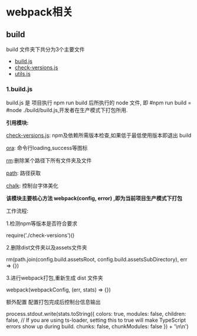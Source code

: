 # webpack相关
## build
build 文件夹下共分为3个主要文件

* [build.js](#/templates/vue/webpack相关/build/build.md) 
* [check-versions.js](#/templates/vue/webpack相关/build/check-versions.md)
* [utils.js](#/templates/vue/webpack相关/build/utils.md)


### 1.build.js
build.js 是 项目执行 npm run build 后所执行的 node 文件, 即 #npm
run build = #node ./build/build.js,开发者在生产模式下打包所用.

**引用模块:**

[check-versions.js](#/templates/vue/webpack/webpack-check-versions.md): npm及依赖所需版本检查,如果低于最低使用版本即退出 build

[ora](https://www.npmjs.com/package/ora): 命令行loading,success等图标

[rm](https://www.npmjs.com/package/rm):删除某个路径下所有文件夹及文件

[path](https://www.npmjs.com/package/path): 路径获取

[chalk](https://www.npmjs.com/package/chalk): 控制台字体美化

**该模块主要核心方法 webpack(config, error) ,即为当前项目生产模式下打包**

工作流程:

1.检测npm等版本是否符合要求

require('./check-versions')()


2.删除dist文件夹以及assets文件夹

rm(path.join(config.build.assetsRoot, config.build.assetsSubDirectory), err => {})

3.进行webpack打包,重新生成 dist 文件夹

webpack(webpackConfig, (err, stats) => {})

额外配置    配置打包完成后控制台信息输出

process.stdout.write(stats.toString({
colors: true,
modules: false,
children: false, // If you are using ts-loader, setting this to true will make TypeScript errors show up during build.
chunks: false,
chunkModules: false
}) + '\n\n')
